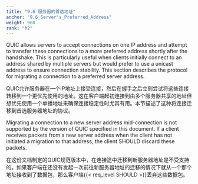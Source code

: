 ```yaml
---
title: "9.6 服务器的首选地址"
anchor: "9.6_Server's_Preferred_Address"
weight: 960
rank: "h2"
---
```


QUIC allows servers to accept connections on one IP address and attempt to transfer these connections to a more preferred address shortly after the handshake. This is particularly useful when clients initially connect to an address shared by multiple servers but would prefer to use a unicast address to ensure connection stability. This section describes the protocol for migrating a connection to a preferred server address.

QUIC允许服务器在一个IP地址上接受连接，然后在握手之后立刻尝试将这些连接转移到一个更优先使用的地址。这在客户端起初连接到由多个服务器共享的地址但想优先使用一个单播地址来确保连接稳定性时尤其有用。本节描述了这种将连接迁移到首选服务器地址的协议。

Migrating a connection to a new server address mid-connection is not supported by the version of QUIC specified in this document. If a client receives packets from a new server address when the client has not initiated a migration to that address, the client SHOULD discard these packets.

在这份文档制定的QUIC规范版本中，在连接途中迁移到新服务器地址是不受支持的。如果客户端在还没有发起一次前往新服务器地址的迁移的情况下就从一个那个地址接收到了数据包，那么客户端{{< req_level SHOULD >}}丢弃这些数据包。
